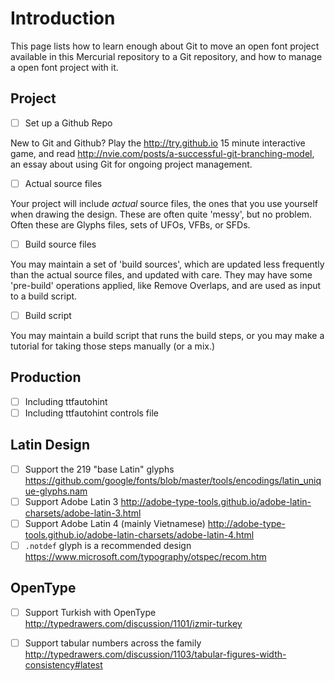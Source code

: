 # Introduction

This page lists how to learn enough about Git to move an open font project available in this Mercurial repository to a Git repository, and how to manage a open font project with it.

## Project

- [ ] Set up a Github Repo

New to Git and Github? Play the http://try.github.io 15 minute interactive game, and read http://nvie.com/posts/a-successful-git-branching-model, an essay about using Git for ongoing project management.

- [ ] Actual source files

Your project will include _actual_ source files, the ones that you use yourself when drawing the design. 
These are often quite 'messy', but no problem. 
Often these are Glyphs files, sets of UFOs, VFBs, or SFDs.

- [ ] Build source files

You may maintain a set of 'build sources', which are updated less frequently than the actual source files, and updated with care. 
They may have some 'pre-build' operations applied, like Remove Overlaps, and are used as input to a build script. 

- [ ] Build script 

You may maintain a build script that runs the build steps, or you may make a tutorial for taking those steps manually (or a mix.)

## Production

- [ ] Including ttfautohint 
- [ ] Including ttfautohint controls file

## Latin Design

- [ ] Support the 219 "base Latin" glyphs https://github.com/google/fonts/blob/master/tools/encodings/latin_unique-glyphs.nam
- [ ] Support Adobe Latin 3 http://adobe-type-tools.github.io/adobe-latin-charsets/adobe-latin-3.html
- [ ] Support Adobe Latin 4 (mainly Vietnamese) http://adobe-type-tools.github.io/adobe-latin-charsets/adobe-latin-4.html
- [ ] `.notdef` glyph is a recommended design https://www.microsoft.com/typography/otspec/recom.htm

## OpenType

- [ ] Support Turkish with OpenType http://typedrawers.com/discussion/1101/izmir-turkey
- [ ] Support tabular numbers across the family http://typedrawers.com/discussion/1103/tabular-figures-width-consistency#latest

